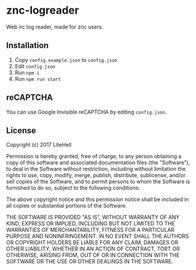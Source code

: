 # znc-logreader
Web irc log reader, made for znc users.

## Installation
1. Copy `config.example.json` to `config.json`
1. Edit `config.json`
1. Run `npm i`
1. Run `npm run start`

## reCAPTCHA
You can use Google Invisible reCAPTCHA by editing `config.json`.

## License
Copyright (c) 2017 LiteHell

Permission is hereby granted, free of charge, to any person obtaining a copy
of this software and associated documentation files (the "Software"), to deal
in the Software without restriction, including without limitation the rights
to use, copy, modify, merge, publish, distribute, sublicense, and/or sell
copies of the Software, and to permit persons to whom the Software is
furnished to do so, subject to the following conditions:

The above copyright notice and this permission notice shall be included in all
copies or substantial portions of the Software.

THE SOFTWARE IS PROVIDED "AS IS", WITHOUT WARRANTY OF ANY KIND, EXPRESS OR
IMPLIED, INCLUDING BUT NOT LIMITED TO THE WARRANTIES OF MERCHANTABILITY,
FITNESS FOR A PARTICULAR PURPOSE AND NONINFRINGEMENT. IN NO EVENT SHALL THE
AUTHORS OR COPYRIGHT HOLDERS BE LIABLE FOR ANY CLAIM, DAMAGES OR OTHER
LIABILITY, WHETHER IN AN ACTION OF CONTRACT, TORT OR OTHERWISE, ARISING FROM,
OUT OF OR IN CONNECTION WITH THE SOFTWARE OR THE USE OR OTHER DEALINGS IN THE
SOFTWARE.